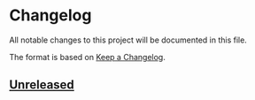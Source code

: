 # Changelog

All notable changes to this project will be documented in this file.

The format is based on [Keep a Changelog](https://keepachangelog.com/en/1.0.0/).


## [Unreleased]


[Unreleased]: https://github.com/jcornaz/play-jam-4/compare/...HEAD
